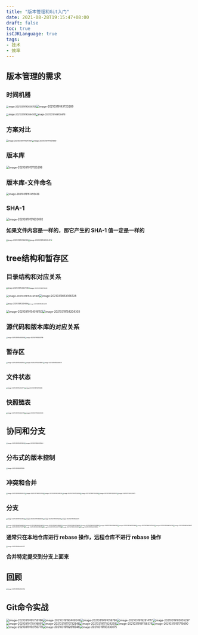 ```yaml
---
title: "版本管理和Git入门"
date: 2021-08-28T19:15:47+08:00
draft: false
toc: true
isCJKLanguage: true
tags:
- 技术
- 效率
---
```


## 版本管理的需求

### 时间机器

<img src="https://alphapenng-1305651397.cos.ap-shanghai.myqcloud.com/uPic/006x9NuVly1gtwogm56nfj61g00nq0y102.jpg" alt="image-20210319143636709" style="zoom: 40%;" /><img src="https://alphapenng-1305651397.cos.ap-shanghai.myqcloud.com/uPic/006x9NuVly1gtwoi8o0bjj60n20pcdic02.jpg" alt="image-20210319143720289" style="zoom:50%;" />

<img src="https://alphapenng-1305651397.cos.ap-shanghai.myqcloud.com/uPic/006x9NuVly1gtwoikyiydj61cu0peafh02.jpg" alt="image-20210319143844561" style="zoom: 40%;" /><img src="https://alphapenng-1305651397.cos.ap-shanghai.myqcloud.com/uPic/006x9NuVly1gtwoity147j61bi0iejv602-20210828210903625.jpg" alt="image-20210319144100478" style="zoom:40%;" />

### 方案对比

<img src="https://alphapenng-1305651397.cos.ap-shanghai.myqcloud.com/uPic/006x9NuVly1gtwoj5sln8j61gs0ly77m02.jpg" alt="image-20210319144247197" style="zoom: 35%;" /><img src="https://alphapenng-1305651397.cos.ap-shanghai.myqcloud.com/uPic/006x9NuVly1gtwojl19udj61ka0ncgpm02.jpg" alt="image-20210319144501889" style="zoom:33%;" />

### 版本库

<img src="https://alphapenng-1305651397.cos.ap-shanghai.myqcloud.com/uPic/006x9NuVly1gtwoju4lixj61fu0pm14t02.jpg" alt="image-20210319151125298" style="zoom:50%;" />

### 版本库-文件命名

<img src="https://alphapenng-1305651397.cos.ap-shanghai.myqcloud.com/uPic/006x9NuVly1gtwok4mn7oj61jw0jugqm02.jpg" alt="image-20210319151455436" style="zoom:45%;" />

### SHA-1



<img src="https://alphapenng-1305651397.cos.ap-shanghai.myqcloud.com/uPic/006x9NuVly1gtwok9tnhsj618s0leact02.jpg" alt="image-20210319151603092" style="zoom:50%;" />

**如果文件内容是一样的，那它产生的 SHA-1 值一定是一样的**

<img src="https://alphapenng-1305651397.cos.ap-shanghai.myqcloud.com/uPic/006x9NuVly1gtwokky20bj60xs0qidkg02.jpg" alt="image-20210319151908760" style="zoom:30%;" /><img src="https://alphapenng-1305651397.cos.ap-shanghai.myqcloud.com/uPic/006x9NuVly1gtwokqrbs6j60xu0kowil02.jpg" alt="image-20210319152053547" style="zoom:30%;" /><img src="https://alphapenng-1305651397.cos.ap-shanghai.myqcloud.com/uPic/006x9NuVly1gtwokz8r8qj60x80jsjvb02.jpg" style="zoom:30%;" />

## tree结构和暂存区

### 目录结构和对应关系

<img src="https://alphapenng-1305651397.cos.ap-shanghai.myqcloud.com/uPic/006x9NuVly1gtwolafe0cj61cw0msgo802.jpg" alt="image-20210319153027499" style="zoom:30%;" /><img src="https://alphapenng-1305651397.cos.ap-shanghai.myqcloud.com/uPic/006x9NuVly1gtwolj0lnxj61k00q442302.jpg" alt="image-20210319153119228" style="zoom:26%;" />

<img src="https://alphapenng-1305651397.cos.ap-shanghai.myqcloud.com/uPic/006x9NuVly1gtwon96o70j61oi0r0k3d02.jpg" alt="image-20210319153245165" style="zoom: 45%;" /><img src="https://alphapenng-1305651397.cos.ap-shanghai.myqcloud.com/uPic/006x9NuVly1gtwonfposmj61h80pawqz02.jpg" alt="image-20210319153356728" style="zoom:50%;" />

<img src="https://alphapenng-1305651397.cos.ap-shanghai.myqcloud.com/uPic/006x9NuVly1gtwonu4789j61ki0okgqt02.jpg" alt="image-20210319153514004" style="zoom: 30%;" /><img src="https://alphapenng-1305651397.cos.ap-shanghai.myqcloud.com/uPic/006x9NuVly1gtwoo1ftmfj61k20wyah802.jpg" alt="image-20210319153804470" style="zoom:25%;" />

<img src="https://alphapenng-1305651397.cos.ap-shanghai.myqcloud.com/uPic/006x9NuVly1gtwoow426uj61g40zsjzv02.jpg" alt="image-20210319154016153" style="zoom: 50%;" /><img src="https://alphapenng-1305651397.cos.ap-shanghai.myqcloud.com/uPic/006x9NuVly1gtwoqvev6wj612c12mn9k02.jpg" alt="image-20210319154204303" style="zoom: 50%;" />

### 源代码和版本库的对应关系

<img src="https://alphapenng-1305651397.cos.ap-shanghai.myqcloud.com/uPic/006x9NuVly1gtworkhdazj61co0mgact02.jpg" alt="image-20210319154428244" style="zoom: 25%;" /><img src="https://alphapenng-1305651397.cos.ap-shanghai.myqcloud.com/uPic/006x9NuVly1gtworuphcbj61cc0n677702.jpg" alt="image-20210319154533118" style="zoom:25%;" />

### 暂存区

<img src="https://alphapenng-1305651397.cos.ap-shanghai.myqcloud.com/uPic/006x9NuVly1gtwossyeitj61jo0ngn1202.jpg" alt="image-20210319154648154" style="zoom: 25%;" /><img src="https://alphapenng-1305651397.cos.ap-shanghai.myqcloud.com/uPic/006x9NuVly1gtwot2noemj61jg0mkdjv02.jpg" alt="image-20210319154748607" style="zoom:25%;" /><img src="https://alphapenng-1305651397.cos.ap-shanghai.myqcloud.com/uPic/006x9NuVly1gtwouiws9jj61k20nwn2y02.jpg" alt="image-20210319155246670" style="zoom:25%;" />

### 文件状态

<img src="https://alphapenng-1305651397.cos.ap-shanghai.myqcloud.com/uPic/006x9NuVly1gtwov024uhj61d20qan2902.jpg" alt="image-20210319154943171" style="zoom:25%;" /><img src="https://alphapenng-1305651397.cos.ap-shanghai.myqcloud.com/uPic/006x9NuVly1gtwougz9evj61e60q8gqw02.jpg" alt="image-20210319155116565" style="zoom:25%;" />

### 快照链表

<img src="https://alphapenng-1305651397.cos.ap-shanghai.myqcloud.com/uPic/006x9NuVly1gtwounjzl7j61ee0hun0b02.jpg" alt="image-20210319155452910" style="zoom:25%;" /><img src="https://alphapenng-1305651397.cos.ap-shanghai.myqcloud.com/uPic/006x9NuVly1gtwouus6h9j61dq0s8afq02.jpg" alt="image-20210319155559690" style="zoom:25%;" />

## 协同和分支

<img src="https://alphapenng-1305651397.cos.ap-shanghai.myqcloud.com/uPic/006x9NuVly1gtwovj28rbj618i0nygpz02.jpg" alt="image-20210319155813823" style="zoom:25%;" /><img src="https://alphapenng-1305651397.cos.ap-shanghai.myqcloud.com/uPic/006x9NuVly1gtwp0kxifjj61940p2gqp02.jpg" alt="image-20210319160631844" style="zoom:25%;" />

### 分布式的版本控制

<img src="https://alphapenng-1305651397.cos.ap-shanghai.myqcloud.com/uPic/006x9NuVly1gtwp0p4kg9j61by0pmn2902.jpg" alt="image-20210319160811835" style="zoom:25%;" />

### 冲突和合并

<img src="https://alphapenng-1305651397.cos.ap-shanghai.myqcloud.com/uPic/006x9NuVly1gtwp1517isj615q0no0wb02.jpg" alt="image-20210319160859570" style="zoom:25%;" /><img src="https://alphapenng-1305651397.cos.ap-shanghai.myqcloud.com/uPic/006x9NuVly1gtwp0wqhv6j616k0rcwjr02.jpg" alt="image-20210319160930326" style="zoom:25%;" /><img src="https://alphapenng-1305651397.cos.ap-shanghai.myqcloud.com/uPic/006x9NuVly1gtwp1gbbrdj619i0nu43002-20210828211717113.jpg" alt="image-20210319161009536" style="zoom:25%;" /><img src="https://alphapenng-1305651397.cos.ap-shanghai.myqcloud.com/uPic/006x9NuVly1gtwp1vthltj61680reafl02-20210828214441447-20210828214522003.jpg" alt="image-20210319161104284" style="zoom:25%;" /><img src="https://alphapenng-1305651397.cos.ap-shanghai.myqcloud.com/uPic/image-20210319161209570.png" alt="image-20210319161104284" style="zoom:25%;" /><img src="https://alphapenng-1305651397.cos.ap-shanghai.myqcloud.com/uPic/006x9NuVly1gtwp2tfr35j61fe0nodk702.jpg" alt="image-20210319161243953" style="zoom:25%;" /><img src="https://alphapenng-1305651397.cos.ap-shanghai.myqcloud.com/uPic/006x9NuVly1gtwp32nk1oj61k40nqdk702.jpg" alt="image-20210319161403672" style="zoom:25%;" />

### 分支

<img src="https://alphapenng-1305651397.cos.ap-shanghai.myqcloud.com/uPic/006x9NuVly1gtwp3h0h4ij61ho0pen1f02.jpg" alt="image-20210319161503923" style="zoom:25%;" /><img src="https://alphapenng-1305651397.cos.ap-shanghai.myqcloud.com/uPic/006x9NuVly1gtwp3n8v2nj61i60teqap02.jpg" alt="image-20210319161556465" style="zoom:25%;" /><img src="https://alphapenng-1305651397.cos.ap-shanghai.myqcloud.com/uPic/006x9NuVly1gtwp410rt7j61ie0t246l02.jpg" alt="image-20210319161754411" style="zoom:25%;" /><img src="https://alphapenng-1305651397.cos.ap-shanghai.myqcloud.com/uPic/006x9NuVly1gtwp4jpiivj61im0t8tgw02.jpg" alt="image-20210319161832475" style="zoom:25%;" />

<img src="https://alphapenng-1305651397.cos.ap-shanghai.myqcloud.com/uPic/006x9NuVly1gtwp4wtdmxj61fm0u6n3a02.jpg" alt="image-20210319161946816" style="zoom:25%;" /><img src="https://alphapenng-1305651397.cos.ap-shanghai.myqcloud.com/uPic/006x9NuVly1gtwp52nnyyj61gy0ukn4q02-20210828211918200.jpg" alt="image-20210319162025963" style="zoom:25%;" /><img src="https://alphapenng-1305651397.cos.ap-shanghai.myqcloud.com/uPic/006x9NuVly1gtwp9b79k5j61j60zugqj02.jpg" alt="image-20210319162148930" style="zoom:25%;" /><img src="https://alphapenng-1305651397.cos.ap-shanghai.myqcloud.com/uPic/006x9NuVly1gtwp9273nnj61ng0ycti002.jpg" alt="image-20210319162236629" style="zoom:25%;" /><img src="https://alphapenng-1305651397.cos.ap-shanghai.myqcloud.com/uPic/006x9NuVly1gtwp9ocxvtj61oi0yk48102.jpg" alt="image-20210319162320886" style="zoom:25%;" /><img src="https://alphapenng-1305651397.cos.ap-shanghai.myqcloud.com/uPic/006x9NuVly1gtwpa22gbij61bi0xa7b102.jpg" alt="image-20210319162458083" style="zoom:25%;" /><img src="https://alphapenng-1305651397.cos.ap-shanghai.myqcloud.com/uPic/006x9NuVly1gtwpbityn7j615m0wu78g02.jpg" alt="image-20210319163330164" style="zoom:25%;" /><img src="https://alphapenng-1305651397.cos.ap-shanghai.myqcloud.com/uPic/006x9NuVly1gtwpbrus87j61la0x0qc702.jpg" alt="image-20210319163421543" style="zoom:25%;" /><img src="https://alphapenng-1305651397.cos.ap-shanghai.myqcloud.com/uPic/006x9NuVly1gtwpbxhywrj61ic0wyagz02.jpg" alt="image-20210319163605030" style="zoom:25%;" /><img src="https://alphapenng-1305651397.cos.ap-shanghai.myqcloud.com/uPic/006x9NuVly1gtwpclx34tj61j80won5402-20210828212118136.jpg" alt="image-20210319163639557" style="zoom:25%;" /><img src="https://alphapenng-1305651397.cos.ap-shanghai.myqcloud.com/uPic/006x9NuVly1gtwpdgw03vj61io0wwq7f02.jpg" alt="image-20210319163741771" style="zoom:25%;" /><img src="https://alphapenng-1305651397.cos.ap-shanghai.myqcloud.com/uPic/006x9NuVly1gtwpdudqm5j61ii0yoaiy02.jpg" alt="image-20210319163918082" style="zoom:25%;" /><img src="https://alphapenng-1305651397.cos.ap-shanghai.myqcloud.com/uPic/006x9NuVly1gtwpec50k8j61iw0yodpk02.jpg" alt="image-20210319164037758" style="zoom:25%;" /><img src="https://alphapenng-1305651397.cos.ap-shanghai.myqcloud.com/uPic/006x9NuVly1gtwpeo163ij61ow0xu43s02.jpg" alt="image-20210319164132813" style="zoom:25%;" /><img src="https://alphapenng-1305651397.cos.ap-shanghai.myqcloud.com/uPic/006x9NuVly1gtwpf71c4rj61oq0xggsj02.jpg" alt="image-20210319164233884" style="zoom:25%;" />

**通常只在本地仓库进行 rebase 操作，远程仓库不进行 rebase 操作**

<img src="https://alphapenng-1305651397.cos.ap-shanghai.myqcloud.com/uPic/006x9NuVly1gtwpfizci4j61n20xc13402.jpg" alt="image-20210319164540477" style="zoom:25%;" />

**合并特定提交到分支上面来**

## 回顾

<img src="https://alphapenng-1305651397.cos.ap-shanghai.myqcloud.com/uPic/006x9NuVly1gtwpfmbxayj61g00duwiz02.jpg" alt="image-20210319164952744" style="zoom:25%;" />



## Git命令实战

<img src="https://alphapenng-1305651397.cos.ap-shanghai.myqcloud.com/uPic/006x9NuVly1gtwpfpusauj60yq13811l02.jpg" alt="image-20210319165758186" style="zoom:50%;" /><img src="https://alphapenng-1305651397.cos.ap-shanghai.myqcloud.com/uPic/006x9NuVly1gtwpfuglifj60yk11gdop02.jpg" alt="image-20210319190409249" style="zoom:50%;" /><img src="https://alphapenng-1305651397.cos.ap-shanghai.myqcloud.com/uPic/006x9NuVly1gtwpg3vng8j60yw12s7ca02.jpg" alt="image-20210319191059786" style="zoom:50%;" /><img src="https://alphapenng-1305651397.cos.ap-shanghai.myqcloud.com/uPic/006x9NuVly1gtwpgfv8u1j60yk0wyaex02.jpg" alt="image-20210319192814117" style="zoom:50%;" /><img src="https://alphapenng-1305651397.cos.ap-shanghai.myqcloud.com/uPic/006x9NuVly1gtwpgoowl4j60yy11g1kx02.jpg" alt="image-20210319165855297" style="zoom:50%;" /><img src="https://alphapenng-1305651397.cos.ap-shanghai.myqcloud.com/uPic/006x9NuVly1gtwpgx2txhj60ys1204qp02.jpg" alt="image-20210319170416091" style="zoom: 50%;" /><img src="https://alphapenng-1305651397.cos.ap-shanghai.myqcloud.com/uPic/006x9NuVly1gtwph3suetj60yu12g4qp02.jpg" alt="image-20210319170732546" style="zoom:50%;" /><img src="https://alphapenng-1305651397.cos.ap-shanghai.myqcloud.com/uPic/006x9NuVly1gtwphdy7f4j60z012a4qp02-20210828212354905.jpg" alt="image-20210319171524293" style="zoom: 50%;" /><img src="https://alphapenng-1305651397.cos.ap-shanghai.myqcloud.com/uPic/006x9NuVly1gtwpi3q949j60z011ygyn02.jpg" alt="image-20210319191158374" style="zoom:50%;" /><img src="https://alphapenng-1305651397.cos.ap-shanghai.myqcloud.com/uPic/006x9NuVly1gtwpivkpxoj622g12wkcx02.jpg" alt="image-20210319191715690" style="zoom:50%;" /><img src="https://alphapenng-1305651397.cos.ap-shanghai.myqcloud.com/uPic/006x9NuVly1gtwpjb94rmj60z40pqqcw02.jpg" alt="image-20210319192150779" style="zoom:50%;" /><img src="https://alphapenng-1305651397.cos.ap-shanghai.myqcloud.com/uPic/006x9NuVly1gtwpj8cx0rj622i0xeb2902.jpg" alt="image-20210319192616946" style="zoom:50%;" /><img src="https://alphapenng-1305651397.cos.ap-shanghai.myqcloud.com/uPic/006x9NuVly1gtwpjhqtg1j60y811i1kx02.jpg" alt="image-20210319193330075" style="zoom:50%;" />





